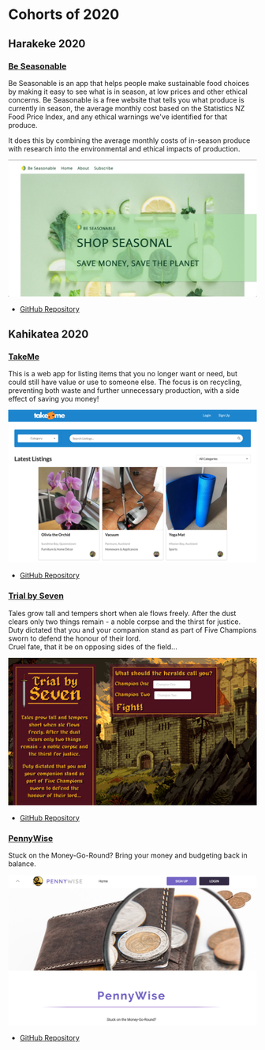 # Cohorts of 2020

Harakeke 2020
-----------

### [Be Seasonable](https://beseasonable.com/)

Be Seasonable is an app that helps people make sustainable food choices by making it easy to see what is in season, at low prices and other ethical concerns. Be Seasonable is a free website that tells you what produce is currently in season, the average monthly cost based on the Statistics NZ Food Price Index, and any ethical warnings we've identified for that produce.

It does this by combining the average monthly costs of in-season produce with research into the environmental and ethical impacts of production.

![](images/2020/be-seasonable.png)

* [GitHub Repository](https://github.com/harakeke-2020/Final-Project-Be-Seasonable)



Kahikatea 2020
---------

### [TakeMe](https://take-me-nz.herokuapp.com)

This is a web app for listing items that you no longer want or need, but could still have value or use to someone else. The focus is on recycling, preventing both waste and further unnecessary production, with a side effect of saving you money!

![](images/2020/take-me.png)

* [GitHub Repository](https://github.com/kahikatea-2020/take-me)

### [Trial by Seven](https://the-name-of-the-game.herokuapp.com/)

Tales grow tall and tempers short when ale flows freely. After the dust clears only two things remain - a noble corpse and the thirst for justice.\
Duty dictated that you and your companion stand as part of Five Champions sworn to defend the honour of their lord.\
Cruel fate, that it be on opposing sides of the field...

![](images/2020/trial-by-seven.png)

* [GitHub Repository](https://github.com/kahikatea-2020/The-Name-Of-The-Game)

### [PennyWise](https://pennywise-eda.herokuapp.com/#/)

Stuck on the Money-Go-Round? Bring your money and budgeting back in balance.

![](images/2020/pennywise.png)

* [GitHub Repository](https://github.com/malyz01/pennyWise)